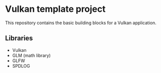# Vulkan template project

This repository contains the basic building blocks for a Vulkan application.

## Libraries

- Vulkan
- GLM (math library)
- GLFW
- SPDLOG